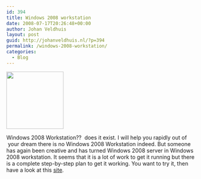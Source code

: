 ```yaml
---
id: 394
title: Windows 2008 workstation
date: 2008-07-17T20:26:48+00:00
author: Johan Veldhuis
layout: post
guid: http://johanveldhuis.nl/?p=394
permalink: /windows-2008-workstation/
categories:
  - Blog
---
```

[<img class="alignnone size-thumbnail wp-image-395" title="Windows 2008 Server" src="https://i1.wp.com/johanveldhuis.nl/wp-content/uploads/2008/07/windows_server_2008-150x150.jpg?resize=150%2C150" alt="" width="150" height="150" srcset="https://i0.wp.com/johanveldhuis.nl/wp-content/uploads/2008/07/windows_server_2008.jpg?resize=150%2C150&ssl=1 150w, https://i0.wp.com/johanveldhuis.nl/wp-content/uploads/D:\Web\wordpress/wp-content/uploads/2008/07/windows_server_2008.jpg?zoom=2&resize=150%2C150&ssl=1 300w" sizes="(max-width: 150px) 100vw, 150px" data-recalc-dims="1" />](https://i0.wp.com/johanveldhuis.nl/wp-content/uploads/2008/07/windows_server_2008.jpg)

Windows 2008 Workstation??  does it exist. I will help you rapidly out of  your dream there is no Windows 2008 Workstation indeed. But someone has again been creative and has turned Windows 2008 server in Windows 2008 workstation. It seems that it is a lot of work to get it running but there is a complete step-by-step plan to get it working. You want to try it, then have a look at this <a href="http://www.win2008workstation.com/wordpress/" target="_blank">site</a>.